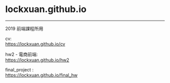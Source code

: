 # lockxuan.github.io
----
2019 前端課程所用

cv:  
https://lockxuan.github.io/cv  
  
hw2 - 電商前端:  
https://lockxuan.github.io/hw2   
   
final_project :    
https://lockxuan.github.io/final_hw

